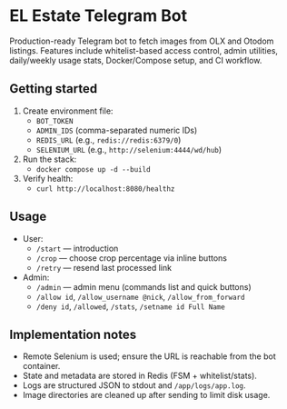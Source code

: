 # EL Estate Telegram Bot

Production-ready Telegram bot to fetch images from OLX and Otodom listings.
Features include whitelist-based access control, admin utilities, daily/weekly
usage stats, Docker/Compose setup, and CI workflow.

## Getting started

1. Create environment file:
   - `BOT_TOKEN`
   - `ADMIN_IDS` (comma-separated numeric IDs)
   - `REDIS_URL` (e.g., `redis://redis:6379/0`)
   - `SELENIUM_URL` (e.g., `http://selenium:4444/wd/hub`)
2. Run the stack:
   - `docker compose up -d --build`
3. Verify health:
   - `curl http://localhost:8080/healthz`

## Usage

- User:
  - `/start` — introduction
  - `/crop` — choose crop percentage via inline buttons
  - `/retry` — resend last processed link
- Admin:
  - `/admin` — admin menu (commands list and quick buttons)
  - `/allow id`, `/allow_username @nick`, `/allow_from_forward`
  - `/deny id`, `/allowed`, `/stats`, `/setname id Full Name`

## Implementation notes

- Remote Selenium is used; ensure the URL is reachable from the bot container.
- State and metadata are stored in Redis (FSM + whitelist/stats).
- Logs are structured JSON to stdout and `/app/logs/app.log`.
- Image directories are cleaned up after sending to limit disk usage.
